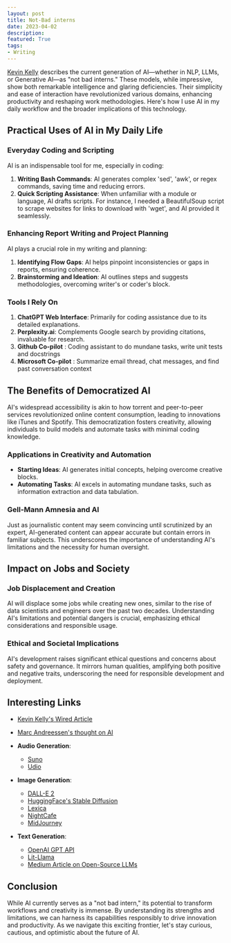 ```yaml
---
layout: post
title: Not-Bad interns
date: 2023-04-02
description: 
featured: True
tags:
- Writing
---
```


[Kevin Kelly](https://www.wired.com/story/picture-limitless-creativity-ai-image-generators/) describes the current generation of AI—whether in NLP, LLMs, or Generative AI—as "not bad interns." These models, while impressive, show both remarkable intelligence and glaring deficiencies. Their simplicity and ease of interaction have revolutionized various domains, enhancing productivity and reshaping work methodologies. Here's how I use AI in my daily workflow and the broader implications of this technology.

## Practical Uses of AI in My Daily Life

### Everyday Coding and Scripting

AI is an indispensable tool for me, especially in coding:
1. **Writing Bash Commands**: AI generates complex 'sed', 'awk', or regex commands, saving time and reducing errors.
2. **Quick Scripting Assistance**: When unfamiliar with a module or language, AI drafts scripts. For instance, I needed a BeautifulSoup script to scrape websites for links to download with 'wget', and AI provided it seamlessly.

### Enhancing Report Writing and Project Planning

AI plays a crucial role in my writing and planning:
1. **Identifying Flow Gaps**: AI helps pinpoint inconsistencies or gaps in reports, ensuring coherence.
2. **Brainstorming and Ideation**: AI outlines steps and suggests methodologies, overcoming writer's or coder's block.

### Tools I Rely On

1. **ChatGPT Web Interface**: Primarily for coding assistance due to its detailed explanations.
2. **Perplexity.ai**: Complements Google search by providing citations, invaluable for research.
3. **Github Co-pilot** : Coding assistant to do mundane tasks, write unit tests and docstrings 
4. **Microsoft Co-pilot** : Summarize email thread, chat messages, and find past conversation context 

## The Benefits of Democratized AI

AI's widespread accessibility is akin to how torrent and peer-to-peer services revolutionized online content consumption, leading to innovations like iTunes and Spotify. This democratization fosters creativity, allowing individuals to build models and automate tasks with minimal coding knowledge.

### Applications in Creativity and Automation

- **Starting Ideas**: AI generates initial concepts, helping overcome creative blocks.
- **Automating Tasks**: AI excels in automating mundane tasks, such as information extraction and data tabulation.

### Gell-Mann Amnesia and AI

Just as journalistic content may seem convincing until scrutinized by an expert, AI-generated content can appear accurate but contain errors in familiar subjects. This underscores the importance of understanding AI's limitations and the necessity for human oversight.

## Impact on Jobs and Society

### Job Displacement and Creation

AI will displace some jobs while creating new ones, similar to the rise of data scientists and engineers over the past two decades. Understanding AI's limitations and potential dangers is crucial, emphasizing ethical considerations and responsible usage.

### Ethical and Societal Implications

AI's development raises significant ethical questions and concerns about safety and governance. It mirrors human qualities, amplifying both positive and negative traits, underscoring the need for responsible development and deployment.

## Interesting Links

- [Kevin Kelly's Wired Article](https://www.wired.com/story/picture-limitless-creativity-ai-image-generators/)
- [Marc Andreessen's thought on AI](https://a16z.com/ai-will-save-the-world/)

- **Audio Generation**:
  - [Suno](https://suno.ai/)
  - [Udio](https://udio.ai/)

- **Image Generation**:
  - [DALL-E 2](https://labs.openai.com/)
  - [HuggingFace's Stable Diffusion](https://huggingface.co/spaces/stabilityai/stable-diffusion)
  - [Lexica](https://lexica.art/)
  - [NightCafe](https://creator.nightcafe.studio/)
  - [MidJourney](https://www.midjourney.com/account/)

- **Text Generation**:
  - [OpenAI GPT API](https://beta.openai.com/)
  - [Lit-Llama](https://github.com/Lightning-AI/lit-llama)
  - [Medium Article on Open-Source LLMs](https://medium.com/geekculture/list-of-open-sourced-fine-tuned-large-language-models-llm-8d95a2e0dc76)

## Conclusion

While AI currently serves as a "not bad intern," its potential to transform workflows and creativity is immense. By understanding its strengths and limitations, we can harness its capabilities responsibly to drive innovation and productivity. As we navigate this exciting frontier, let's stay curious, cautious, and optimistic about the future of AI.